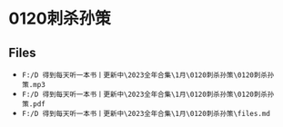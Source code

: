 # 0120刺杀孙策

## Files

- `F:/D 得到每天听一本书丨更新中\2023全年合集\1月\0120刺杀孙策\0120刺杀孙策.mp3`
- `F:/D 得到每天听一本书丨更新中\2023全年合集\1月\0120刺杀孙策\0120刺杀孙策.pdf`
- `F:/D 得到每天听一本书丨更新中\2023全年合集\1月\0120刺杀孙策\files.md`
